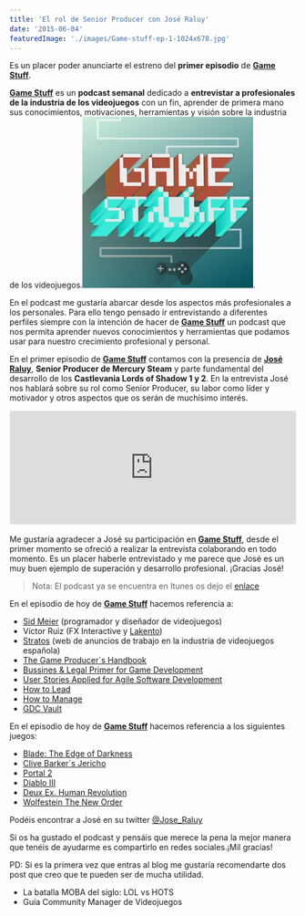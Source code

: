 ```yaml
---
title: 'El rol de Senior Producer con José Raluy'
date: '2015-06-04'
featuredImage: './images/Game-stuff-ep-1-1024x678.jpg'
---
```


Es un placer poder anunciarte el estreno del **primer episodio** de [**Game Stuff**](http://www.ivoox.com/ep-1-game-stuff-jose-raluy-de-audios-mp3_rf_4592987_1.html).

[**Game Stuff**](http://www.ivoox.com/ep-1-game-stuff-jose-raluy-de-audios-mp3_rf_4592987_1.html) es un **podcast semanal** dedicado a **entrevistar a profesionales de la industria de los videojuegos** con un fin, aprender de primera mano sus conocimientos, motivaciones, herramientas y visión sobre la industria de los videojuegos.![Game Stuff Podcast sobre la industria de videojuegos](images/game-stuff2-01-1000X10001-300x300.jpg).

En el podcast me gustaría abarcar desde los aspectos más profesionales a los personales. Para ello tengo pensado ir entrevistando a diferentes perfiles siempre con la intención de hacer de [**Game Stuff**](http://www.ivoox.com/ep-1-game-stuff-jose-raluy-de-audios-mp3_rf_4592987_1.html) un podcast que nos permita aprender nuevos conocimientos y herramientas que podamos usar para nuestro crecimiento profesional y personal.

En el primer episodio de [**Game Stuff**](http://www.ivoox.com/ep-1-game-stuff-jose-raluy-de-audios-mp3_rf_4592987_1.html) contamos con la presencia de **[José Raluy](https://twitter.com/Jose_Raluy)**, **Senior Producer de Mercury Steam** y parte fundamental del desarrollo de los **Castlevania Lords of Shadow 1 y 2**. En la entrevista José nos hablará sobre su rol como Senior Producer, su labor como líder y motivador y otros aspectos que os serán de muchísimo interés.

<iframe id="audio_4592987" style="border: 1px solid #EEE; box-sizing: border-box; width: 100%;" src="https://www.ivoox.com/player_ej_4592987_4_1.html?c1=ff6600" width="300" height="200" frameborder="0" scrolling="no" allowfullscreen="allowfullscreen"></iframe>

Me gustaría agradecer a José su participación en [**Game Stuff**](http://www.ivoox.com/ep-1-game-stuff-jose-raluy-de-audios-mp3_rf_4592987_1.html), desde el primer momento se ofreció a realizar la entrevista colaborando en todo momento. Es un placer haberle entrevistado y me parece que José es un muy buen ejemplo de superación y desarrollo profesional. ¡Gracias José!

> Nota: El podcast ya se encuentra en Itunes os dejo el [enlace](https://itunes.apple.com/es/podcast/game-stuff/id1001925699?l=es)

En el episodio de hoy de [**Game Stuff**](http://www.ivoox.com/ep-1-game-stuff-jose-raluy-de-audios-mp3_rf_4592987_1.html) hacemos referencia a:

- [Sid Meier](http://es.wikipedia.org/wiki/Sid_Meier) (programador y diseñador de videojuegos)
- Víctor Ruiz (FX Interactive y [Lakento](http://www.lakento.com/index-es.html))
- [Stratos](http://www.stratos-ad.com/) (web de anuncios de trabajo en la industria de videojuegos española)
- [The Game Producer´s Handbook](http://www.amazon.com/The-Game-Producers-Handbook-Irish/dp/1592006175)
- [Bussines & Legal Primer for Game Development](http://www.amazon.com/Business-Legal-Primer-Game-Development/dp/1584504927)
- [User Stories Applied for Agile Software Development](http://www.amazon.com/User-Stories-Applied-Software-Development/dp/0321205685)
- [How to Lead](http://www.amazon.com/How-Lead-3rd-Jo-Owen/dp/0273759612/ref=sr_1_1?s=books&ie=UTF8&qid=1433376572&sr=1-1&keywords=How+to+Lead)
- [How to Manage](http://www.amazon.com/How-Manage-3rd-Jo-Owen/dp/0273759620/ref=sr_1_1?s=books&ie=UTF8&qid=1433376593&sr=1-1&keywords=How+to+Manage)
- [GDC Vault](http://www.gdcvault.com/)

En el episodio de hoy de [**Game Stuff**](http://www.ivoox.com/ep-1-game-stuff-jose-raluy-de-audios-mp3_rf_4592987_1.html) hacemos referencia a los siguientes juegos:

- [Blade: The Edge of Darkness](http://es.wikipedia.org/wiki/Blade:_The_Edge_of_Darkness)
- [Clive Barker´s Jericho](http://es.wikipedia.org/wiki/Clive_Barker%27s_Jericho)
- [Portal 2](http://es.wikipedia.org/wiki/Portal_2)
- [Diablo III](http://es.wikipedia.org/wiki/Diablo_III)
- [Deux Ex. Human Revolution](http://es.wikipedia.org/wiki/Deus_Ex:_Human_Revolution)
- [Wolfestein The New Order](http://es.wikipedia.org/wiki/Wolfenstein:_The_New_Order)

Podéis encontrar a José en su twitter [@Jose_Raluy](https://twitter.com/Jose_Raluy)

Si os ha gustado el podcast y pensáis que merece la pena la mejor manera que tenéis de ayudarme es compartirlo en redes sociales.¡Mil gracias!

PD: Si es la primera vez que entras al blog me gustaría recomendarte dos post que creo que te pueden ser de mucha utilidad.

- La batalla MOBA del siglo: LOL vs HOTS
- Guía Community Manager de Videojuegos
